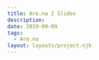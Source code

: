 ```yaml
---
title: Are.na 2 Slides
description:
date: 2019-09-09
tags:
  - Are.na
layout: layouts/project.njk
---
```


